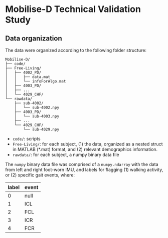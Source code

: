# Mobilise-D Technical Validation Study

## Data organization
The data were organized according to the following folder structure:
```
Mobilise-D/
├── code/
├── Free-Living/
│   ├── 4002_PD/
│   │   ├── data.mat
│   │   └── infoForAlgo.mat
│   ├── 4003_PD/
│   ├── ...
│   └── 4029_CHF/
└── rawdata/
    ├── sub-4002/
    │   └── sub-4002.npy
    ├── 4003_PD/
    │   └── sub-4003.npy
    ├── ...
    └── 4029_CHF/
        └── sub-4029.npy
```

- `code/`: scripts
- `Free-Living/`: for each subject, (1) the data, organized as a nested struct in MATLAB (*.mat) format, and (2) relevant demographics information.
- `rawdata/`: for each subject, a numpy binary data file

The `numpy` binary data file was comprised of a `numpy.ndarray` with the data from left and right foot-worn IMU, and labels for flagging (1) walking activity, or (2) specific gait events, where:

| label | event |
|-------|-------|
|   0   | null  |
|   1   | ICL   |
|   2   | FCL   |
|   3   | ICR   |
|   4   | FCR   |
